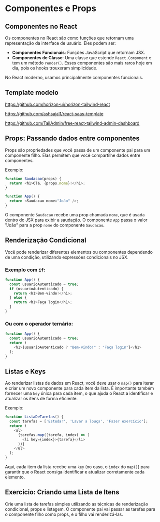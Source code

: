 
# Componentes e Props

## Componentes no React
Os componentes no React são como funções que retornam uma representação da interface de usuário. Eles podem ser:

- **Componentes Funcionais**: Funções JavaScript que retornam JSX.
- **Componentes de Classe**: Uma classe que estende `React.Component` e tem um método `render()`. Esses componentes são mais raros hoje em dia, pois os hooks trouxeram simplicidade.

No React moderno, usamos principalmente componentes funcionais.

## Template modelo

https://github.com/horizon-ui/horizon-tailwind-react

https://github.com/ashsajal1/react-saas-template

https://github.com/TailAdmin/free-react-tailwind-admin-dashboard


## Props: Passando dados entre componentes
Props são propriedades que você passa de um componente pai para um componente filho. Elas permitem que você compartilhe dados entre componentes.

Exemplo:
```javascript
function Saudacao(props) {
  return <h1>Olá, {props.nome}!</h1>;
}

function App() {
  return <Saudacao nome="João" />;
}
```
O componente `Saudacao` recebe uma prop chamada `nome`, que é usada dentro do JSX para exibir a saudação. O componente `App` passa o valor "João" para a prop `nome` do componente `Saudacao`.

## Renderização Condicional
Você pode renderizar diferentes elementos ou componentes dependendo de uma condição, utilizando expressões condicionais no JSX.

### Exemplo com `if`:
```javascript
function App() {
  const usuarioAutenticado = true;
  if (usuarioAutenticado) {
    return <h1>Bem-vindo!</h1>;
  } else {
    return <h1>Faça login</h1>;
  }
}
```

### Ou com o operador ternário:
```javascript
function App() {
  const usuarioAutenticado = true;
  return (
    <h1>{usuarioAutenticado ? "Bem-vindo!" : "Faça login"}</h1>
  );
}
```

## Listas e Keys
Ao renderizar listas de dados em React, você deve usar o `map()` para iterar e criar um novo componente para cada item da lista. É importante também fornecer uma `key` única para cada item, o que ajuda o React a identificar e atualizar os itens de forma eficiente.

Exemplo:
```javascript
function ListaDeTarefas() {
  const tarefas = ['Estudar', 'Lavar a louça', 'Fazer exercício'];
  return (
    <ul>
      {tarefas.map((tarefa, index) => (
        <li key={index}>{tarefa}</li>
      ))}
    </ul>
  );
}
```
Aqui, cada item da lista recebe uma `key` (no caso, o `index` do `map()`) para garantir que o React consiga identificar e atualizar corretamente cada elemento.

## Exercício: Criando uma Lista de Itens
Crie uma lista de tarefas simples utilizando as técnicas de renderização condicional, props e listagem. O componente pai vai passar as tarefas para o componente filho como props, e o filho vai renderizá-las.
